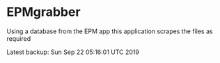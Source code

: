 # EPMgrabber
Using a database from the EPM app this application scrapes the files as required


Latest backup: Sun Sep 22 05:16:01 UTC 2019
